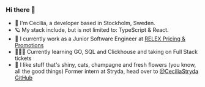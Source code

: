 
### Hi there 👋

- 👋 I'm Cecilia, a developer based in Stockholm, Sweden.
- 🪐 My stack include, but is not limited to: TypeScript & React. 
- 👻 I currently work as a Junior Software Engineer at [RELEX Pricing & Promotions](https://www.relexsolutions.com/solutions/price-optimization-software/)
- 🤹🏻‍♀️ Currently learning GO, SQL and Clickhouse and taking on Full Stack tickets 
- 💎 I like stuff that's shiny, cats, champagne and fresh flowers (you know, all the good things)
Former intern at Stryda, head over to [@CeciliaStryda GitHub](https://github.com/CeciliaStryda)
